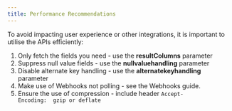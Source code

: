 ```yaml
---
title: Performance Recommendations
---
```


To avoid impacting user experience or other integrations, it is important to utilise the APIs efficiently:

1. Only fetch the fields you need - use the **resultColumns** parameter
3. Suppress null value fields - use the **nullvaluehandling** parameter
4. Disable alternate key handling - use the **alternatekeyhandling** parameter
5. Make use of Webhooks not polling - see the Webhooks guide.
6. Ensure the use of compression - include header `Accept-Encoding:  gzip or deflate`

